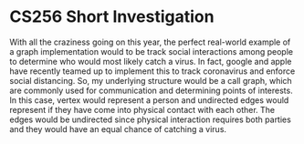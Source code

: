 # CS256 Short Investigation

With all the craziness going on this year, the perfect real-world example of a graph implementation would to be track social interactions among people to determine who would most likely catch a virus. In fact, google and apple have recently teamed up to implement this to track coronavirus and enforce social distancing. So, my underlying structure would be a call graph, which are commonly used for communication and determining points of interests. In this case, vertex would represent a person and undirected edges would represent if they have come into physical contact with each other. The edges would be undirected since physical interaction requires both parties and they would have an equal chance of catching a virus. 
